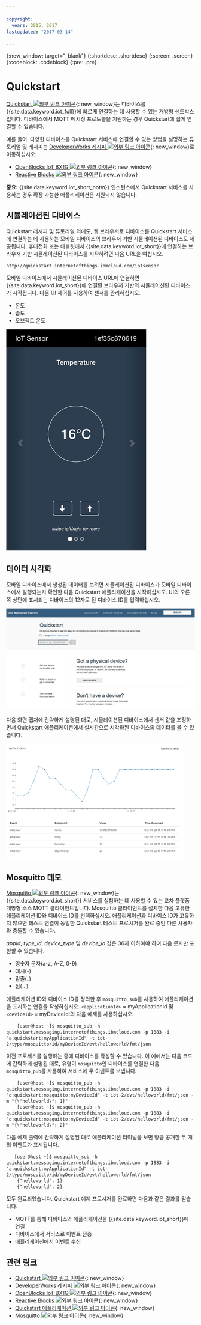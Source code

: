 ```yaml
---

copyright:
  years: 2015, 2017
lastupdated: "2017-03-14"

---
```


{:new_window: target="_blank"}
{:shortdesc: .shortdesc}
{:screen: .screen}
{:codeblock: .codeblock}
{:pre: .pre}

# Quickstart

[Quickstart ![외부 링크 아이콘](../../../../icons/launch-glyph.svg "외부 링크 아이콘")](https://quickstart.internetofthings.ibmcloud.com/#/){: new_window}는 디바이스를 {{site.data.keyword.iot_full}}에 빠르게 연결하는 데 사용할 수 있는 개방형 샌드박스입니다. 디바이스에서 MQTT 메시징 프로토콜을 지원하는 경우 Quickstart에 쉽게 연결할 수 있습니다.

예를 들어, 다양한 디바이스를 Quickstart 서비스에 연결할 수 있는 방법을 설명하는 튜토리얼 및 레시피는 [DeveloperWorks 레시피 ![외부 링크 아이콘](../../../../icons/launch-glyph.svg "외부 링크 아이콘")](https://developer.ibm.com/recipes/){: new_window}로 이동하십시오. 

- [OpenBlocks IoT BX1G ![외부 링크 아이콘](../../../../icons/launch-glyph.svg "외부 링크 아이콘")](https://developer.ibm.com/recipes/tutorials/openblocks-iot-bx1g-for-iot-foundation-quickstart/){: new_window}
- [Reactive Blocks ![외부 링크 아이콘](../../../../icons/launch-glyph.svg "외부 링크 아이콘")](https://developer.ibm.com/recipes/tutorials/reactive-blocks-and-java-to-iot-foundation-part-1-quickstart/){: new_window}


**중요:** {{site.data.keyword.iot_short_notm}} 인스턴스에서 Quickstart 서비스를 사용하는 경우 확장 가능한 애플리케이션은 지원되지 않습니다.

## 시뮬레이션된 디바이스

Quickstart 레시피 및 튜토리얼 외에도, 웹 브라우저로 디바이스를 Quickstart 서비스에 연결하는 데 사용하는 모바일 디바이스의 브라우저 기반 시뮬레이션된 디바이스도 제공됩니다. 휴대전화 또는 태블릿에서 {{site.data.keyword.iot_short}}에 연결하는 브라우저 기반 시뮬레이션된 디바이스를 시작하려면 다음 URL을 여십시오.

```
http://quickstart.internetofthings.ibmcloud.com/iotsensor
```

모바일 디바이스에서 시뮬레이션된 디바이스 URL에 연결하면 {{site.data.keyword.iot_short}}에 연결된 브라우저 기반의 시뮬레이션된 디바이스가 시작됩니다. 다음 UI 제어를 사용하여 센서를 관리하십시오.

- 온도
- 습도
- 오브젝트 온도


![이미지](iotsensor.png)

## 데이터 시각화

모바일 디바이스에서 생성된 데이터를 보려면 시뮬레이션된 디바이스가 모바일 디바이스에서 실행되는지 확인한 다음 Quickstart 애플리케이션을 시작하십시오. UI의 오른쪽 상단에 표시되는 디바이스의 12자로 된 디바이스 ID를 입력하십시오.

![이미지](quickstart.png)

다음 화면 캡처에 간략하게 설명된 대로, 시뮬레이션된 디바이스에서 센서 값을 조정하면서 Quickstart 애플리케이션에서 실시간으로 시각화된 디바이스의 데이터를 볼 수 있습니다.

![이미지](iotsensor_data.png)


## Mosquitto 데모

[Mosquitto ![외부 링크 아이콘](../../../../icons/launch-glyph.svg "외부 링크 아이콘")](http://mosquitto.org/){: new_window}는 {{site.data.keyword.iot_short}} 서비스를 실험하는 데 사용할 수 있는 교차 플랫폼 개방형 소스 MQTT 클라이언트입니다. Mosquitto 클라이언트를 설치한 다음 고유한 애플리케이션 ID와 디바이스 ID를 선택하십시오. 애플리케이션과 디바이스 ID가 고유하지 않으면 테스트 연결이 동일한 Quickstart 테스트 프로시저를 완료 중인 다른 사용자와 충돌할 수 있습니다.

*appId*, *type_id*, *device_type* 및 *device_id* 값은 36자 이하여야 하며 다음 문자만 포함할 수 있습니다.
- 영숫자 문자(a-z, A-Z, 0-9)
- 대시(-)
- 밑줄(_)
- 점( . )

애플리케이션 ID와 디바이스 ID를 정의한 후 `mosquitto_sub`를 사용하여 애플리케이션을 표시하는 연결을 작성하십시오. `<applicationId>` = myApplicationId 및 `<deviceId>` = myDeviceId:의 다음 예제를 사용하십시오.
```
    [user@host ~]$ mosquitto_sub -h quickstart.messaging.internetofthings.ibmcloud.com -p 1883 -i "a:quickstart:myApplicationId" -t iot-2/type/mosquitto/id/myDeviceId/evt/helloworld/fmt/json

```

이전 프로세스를 실행하는 중에 디바이스를 작성할 수 있습니다. 이 예에서는 다음 코드에 간략하게 설명된 대로, 유형이 `mosquitto`인 디바이스를 연결한 다음 `mosquitto_pub`를 사용하여 서비스에 두 이벤트를 보냅니다. 

```
    [user@host ~]$ mosquitto_pub -h quickstart.messaging.internetofthings.ibmcloud.com -p 1883 -i "d:quickstart:mosquitto:myDeviceId" -t iot-2/evt/helloworld/fmt/json -m "{\"helloworld\": 1}"
    [user@host ~]$ mosquitto_pub -h quickstart.messaging.internetofthings.ibmcloud.com -p 1883 -i "d:quickstart:mosquitto:myDeviceId" -t iot-2/evt/helloworld/fmt/json -m "{\"helloworld\": 2}"
```
다음 예제 출력에 간략하게 설명된 대로 애플리케이션 터미널을 보면 방금 공개한 두 개의 이벤트가 표시됩니다.

```
   [user@host ~]$ mosquitto_sub -h quickstart.messaging.internetofthings.ibmcloud.com -p 1883 -i "a:quickstart:myApplicationId" -t iot-2/type/mosquitto/id/myDeviceId/evt/helloworld/fmt/json
    {"helloworld": 1}
    {"helloworld": 2}
```

모두 완료되었습니다. Quickstart 예제 프로시저를 완료하면 다음과 같은 결과를 얻습니다.
- MQTT를 통해 디바이스와 애플리케이션을 {{site.data.keyword.iot_short}}에 연결
- 디바이스에서 서비스로 이벤트 전송
- 애플리케이션에서 이벤트 수신


## 관련 링크

- [Quickstart ![외부 링크 아이콘](../../../../icons/launch-glyph.svg "외부 링크 아이콘")](https://quickstart.internetofthings.ibmcloud.com){: new_window}
- [DeveloperWorks 레시피 ![외부 링크 아이콘](../../../../icons/launch-glyph.svg "외부 링크 아이콘")](https://developer.ibm.com/recipes){: new_window}
- [OpenBlocks IoT BX1G ![외부 링크 아이콘](../../../../icons/launch-glyph.svg "외부 링크 아이콘")](https://developer.ibm.com/recipes/tutorials/openblocks-iot-bx1g-for-iot-foundation-quickstart/){: new_window}
- [Reactive Blocks ![외부 링크 아이콘](../../../../icons/launch-glyph.svg "외부 링크 아이콘")](https://developer.ibm.com/recipes/tutorials/reactive-blocks-and-java-to-iot-foundation-part-1-quickstart/){: new_window}
- [Quickstart 애플리케이션 ![외부 링크 아이콘](../../../../icons/launch-glyph.svg "외부 링크 아이콘")](http://quickstart.internetofthings.ibmcloud.com){: new_window}
- [Mosquitto ![외부 링크 아이콘](../../../../icons/launch-glyph.svg "외부 링크 아이콘")](http://mosquitto.org/){: new_window}
